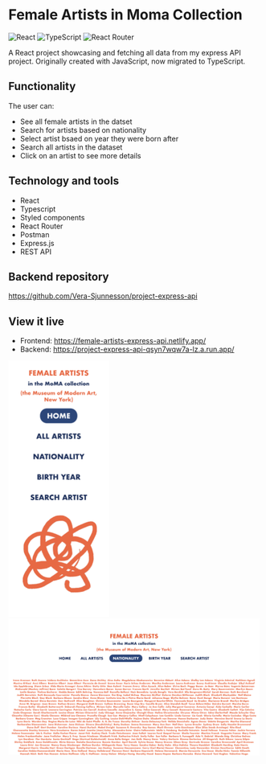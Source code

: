 # Female Artists in Moma Collection

![React](https://img.shields.io/badge/react-%2320232a.svg?style=for-the-badge&logo=react&logoColor=%2361DAFB)
![TypeScript](https://img.shields.io/badge/typescript-%23007ACC.svg?style=for-the-badge&logo=typescript&logoColor=white)
![React Router](https://img.shields.io/badge/React_Router-CA4245?style=for-the-badge&logo=react-router&logoColor=white)

A React project showcasing and fetching all data from my express API project. Originally created with JavaScript, now migrated to TypeScript.

## Functionality

The user can:

- See all female artists in the datset
- Search for artists based on nationality
- Select artist bsaed on year they were born after
- Search all artists in the dataset
- Click on an artist to see more details

## Technology and tools

- React
- Typescript
- Styled components
- React Router
- Postman
- Express.js
- REST API

## Backend repository

https://github.com/Vera-Sjunnesson/project-express-api

## View it live

- Frontend: https://female-artists-express-api.netlify.app/
- Backend: https://project-express-api-qsyn7wqw7a-lz.a.run.app/

<img width="200" alt="Female Artists Demo" src="./public/images/demo1.png">
<img width="500" alt="Female Artists Demo" src="./public/images/demo2.png">
